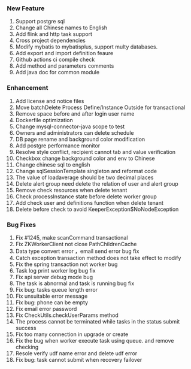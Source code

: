 
### New Feature	
1. Support postgre sql
2. Change all Chinese names to English
3. Add flink and http task support
4. Cross project dependencies
5. Modify mybatis to mybatisplus, support multy databases.
6. Add export and import definition feaure
7. Github actions ci compile check
8. Add method and parameters comments
9. Add java doc for common module

	
### Enhancement	
1. Add license and notice files
2. Move batchDelete Process Define/Instance Outside for transactional
3. Remove space before and after login user name
4. Dockerfile optimization
5. Change mysql-connector-java scope to test
6. Owners and administrators can delete schedule
7. DB page rename and background color modification 
8. Add postgre performance monitor
9. Resolve style conflict, recipient cannot tab and value verification
10. Checkbox change background color and env to Chinese
11. Change chinese sql to english
12. Change sqlSessionTemplate singleton and reformat code 
13. The value of loadaverage should be two decimal places
14. Delete alert group need delete the relation of user and alert group
15. Remove check resources when delete tenant
16. Check processInstance state before delete worker group 
17. Add check user and definitions function when delete tenant
18. Delete before check to avoid KeeperException$NoNodeException

### Bug Fixes
1. Fix #1245, make scanCommand transactional 
2. Fix ZKWorkerClient not close PathChildrenCache
3. Data type convert error ，email send error bug fix
4. Catch exception transaction method does not take effect to modify
5. Fix the spring transaction not worker bug
6. Task log print worker log bug fix
7. Fix api server debug mode bug
8. The task is abnormal and task is running bug fix
9. Fix bug: tasks queue length error
10. Fix unsuitable error message
11. Fix bug: phone can be empty
12. Fix email error password
13. Fix CheckUtils.checkUserParams method
14. The process cannot be terminated while tasks in the status submit success
15. Fix too many connection in upgrade or create 
16. Fix the bug when worker execute task using queue. and remove checking
17. Resole verify udf name error and delete udf error 
18. Fix bug: task cannot submit when recovery failover
	
